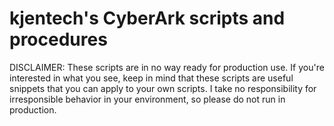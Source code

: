# kjentech's CyberArk scripts and procedures

DISCLAIMER: These scripts are in no way ready for production use.
If you're interested in what you see, keep in mind that these scripts are useful snippets that you can apply to your own scripts.
I take no responsibility for irresponsible behavior in your environment, so please do not run in production.
